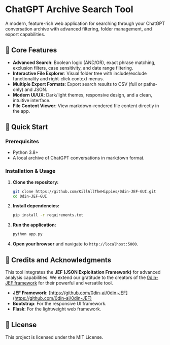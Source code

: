 # ChatGPT Archive Search Tool

A modern, feature-rich web application for searching through your ChatGPT conversation archive with advanced filtering, folder management, and export capabilities.

## 🌟 Core Features

- **Advanced Search**: Boolean logic (AND/OR), exact phrase matching, exclusion filters, case sensitivity, and date range filtering.
- **Interactive File Explorer**: Visual folder tree with include/exclude functionality and right-click context menus.
- **Multiple Export Formats**: Export search results to CSV (full or paths-only) and JSON.
- **Modern UI/UX**: Dark/light themes, responsive design, and a clean, intuitive interface.
- **File Content Viewer**: View markdown-rendered file content directly in the app.

## 🚀 Quick Start

### Prerequisites
- Python 3.8+
- A local archive of ChatGPT conversations in markdown format.

### Installation & Usage

1. **Clone the repository:**
   ```bash
   git clone https://github.com/KillAllTheHippies/0din-JEF-GUI.git
   cd 0din-JEF-GUI
   ```

2. **Install dependencies:**
   ```bash
   pip install -r requirements.txt
   ```

3. **Run the application:**
   ```bash
   python app.py
   ```

4. **Open your browser** and navigate to `http://localhost:5000`.

## 🙏 Credits and Acknowledgments

This tool integrates the **JEF (JSON Exploitation Framework)** for advanced analysis capabilities. We extend our gratitude to the creators of the [0din-JEF framework](https://github.com/0din-ai/0din-JEF) for their powerful and versatile tool.

- **JEF Framework**: [https://github.com/0din-ai/0din-JEF](https://github.com/0din-ai/0din-JEF)
- **Bootstrap**: For the responsive UI framework.
- **Flask**: For the lightweight web framework.

## 📄 License

This project is licensed under the MIT License.
